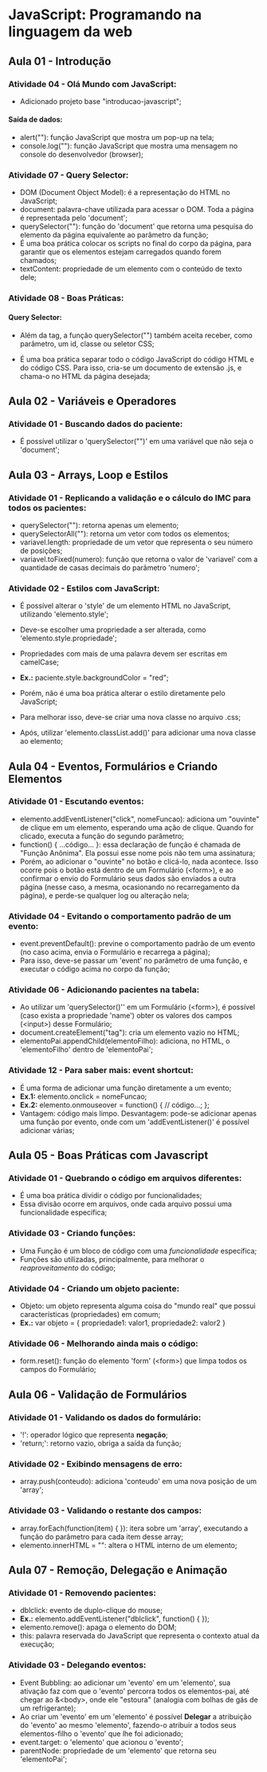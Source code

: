 # JavaScript: Programando na linguagem da web

## Aula 01 - Introdução

### Atividade 04 - Olá Mundo com JavaScript:

- Adicionado projeto base "introducao-javascript";

#### Saída de dados:

- alert(""): função JavaScript que mostra um pop-up na tela;
- console.log(""): função JavaScript que mostra uma mensagem no console do desenvolvedor (browser);

### Atividade 07 - Query Selector:

- DOM (Document Object Model): é a representação do HTML no JavaScript;
- document: palavra-chave utilizada para acessar o DOM. Toda a página é representada pelo 'document';
- querySelector(""): função do 'document' que retorna uma pesquisa do elemento da página equivalente ao parâmetro da função;
- É uma boa prática colocar os scripts no final do corpo da página, para garantir que os elementos estejam carregados quando forem chamados;
- textContent: propriedade de um elemento com o conteúdo de texto dele;

### Atividade 08 - Boas Práticas:

#### Query Selector:

- Além da tag, a função querySelector("") também aceita receber, como parâmetro, um id, classe ou seletor CSS;

- É uma boa prática separar todo o código JavaScript do código HTML e do código CSS. Para isso, cria-se um documento de extensão .js, e chama-o no HTML da página desejada;


## Aula 02 - Variáveis e Operadores

### Atividade 01 - Buscando dados do paciente:

- É possível utilizar o 'querySelector("")' em uma variável que não seja o 'document';


## Aula 03 - Arrays, Loop e Estilos

### Atividade 01 - Replicando a validação e o cálculo do IMC para todos os pacientes:

- querySelector(""): retorna apenas um elemento;
- querySelectorAll(""): retorna um vetor com todos os elementos;
- variavel.length: propriedade de um vetor que representa o seu número de posições;
- variavel.toFixed(numero): função que retorna o valor de 'variavel' com a quantidade de casas decimais do parâmetro 'numero';

### Atividade 02 - Estilos com JavaScript:

- É possível alterar o 'style' de um elemento HTML no JavaScript, utilizando 'elemento.style';
- Deve-se escolher uma propriedade a ser alterada, como 'elemento.style.propriedade';
- Propriedades com mais de uma palavra devem ser escritas em camelCase;
- **Ex.:** paciente.style.backgroundColor = "red";

- Porém, não é uma boa prática alterar o estilo diretamente pelo JavaScript;
- Para melhorar isso, deve-se criar uma nova classe no arquivo .css;
- Após, utilizar 'elemento.classList.add()' para adicionar uma nova classe ao elemento;


## Aula 04 - Eventos, Formulários e Criando Elementos

### Atividade 01 - Escutando eventos:

- elemento.addEventListener("click", nomeFuncao): adiciona um "ouvinte" de clique em um elemento, esperando uma ação de clique. Quando for clicado, executa a função do segundo parâmetro;
- function() { ...código... }: essa declaração de função é chamada de "Função Anônima". Ela possui esse nome pois não tem uma assinatura;
- Porém, ao adicionar o "ouvinte" no botão e clicá-lo, nada acontece. Isso ocorre pois o botão está dentro de um Formulário (&lt;form&gt;), e ao confirmar o envio do Formulário seus dados são enviados a outra página (nesse caso, a mesma, ocasionando no recarregamento da página), e perde-se qualquer log ou alteração nela;

### Atividade 04 - Evitando o comportamento padrão de um evento:

- event.preventDefault(): previne o comportamento padrão de um evento (no caso acima, envia o Formulário e recarrega a página);
- Para isso, deve-se passar um 'event' no parâmetro de uma função, e executar o código acima no corpo da função;

### Atividade 06 - Adicionando pacientes na tabela:

- Ao utilizar um 'querySelector()'' em um Formulário (&lt;form&gt;), é possível (caso exista a propriedade 'name') obter os valores dos campos (&lt;input&gt;) desse Formulário;
- document.createElement("tag"): cria um elemento vazio no HTML;
- elementoPai.appendChild(elementoFilho): adiciona, no HTML, o 'elementoFilho' dentro de 'elementoPai';

### Atividade 12 - Para saber mais: event shortcut:

- É uma forma de adicionar uma função diretamente a um evento;
- **Ex.1:** elemento.onclick = nomeFuncao;
- **Ex.2:** elemento.onmouseover = function() { // código...; };
- Vantagem: código mais limpo. Desvantagem: pode-se adicionar apenas uma função por evento, onde com um 'addEventListener()' é possível adicionar várias;


## Aula 05 - Boas Práticas com Javascript

### Atividade 01 - Quebrando o código em arquivos diferentes:

- É uma boa prática dividir o código por funcionalidades;
- Essa divisão ocorre em arquivos, onde cada arquivo possui uma funcionalidade específica;

### Atividade 03 - Criando funções:

- Uma Função é um bloco de código com uma *funcionalidade* específica;
- Funções são utilizadas, principalmente, para melhorar o *reaproveitamento* do código;

### Atividade 04 - Criando um objeto paciente:

- Objeto: um objeto representa alguma coisa do "mundo real" que possui características (propriedades) em comum;
- **Ex.:** var objeto = { propriedade1: valor1, propriedade2: valor2 }

### Atividade 06 - Melhorando ainda mais o código:

- form.reset(): função do elemento 'form' (&lt;form&gt;) que limpa todos os campos do Formulário;


## Aula 06 - Validação de Formulários

### Atividade 01 - Validando os dados do formulário:

- '!': operador lógico que representa **negação**;
- 'return;': retorno vazio, obriga a saída da função;

### Atividade 02 - Exibindo mensagens de erro:

- array.push(conteudo): adiciona 'conteudo' em uma nova posição de um 'array';

### Atividade 03 - Validando o restante dos campos:

- array.forEach(function(item) { }): itera sobre um 'array', executando a função do parâmetro para cada item desse array;
- elemento.innerHTML = "": altera o HTML interno de um elemento;


## Aula 07 - Remoção, Delegação e Animação

### Atividade 01 - Removendo pacientes:

- dblclick: evento de duplo-clique do mouse;
- **Ex.:** elemento.addEventListener("dblclick", function() { });
- elemento.remove(): apaga o elemento do DOM;
- this: palavra reservada do JavaScript que representa o contexto atual da execução;

### Atividade 03 - Delegando eventos:

- Event Bubbling: ao adicionar um 'evento' em um 'elemento', sua ativação faz com que o 'evento' percorra todos os elementos-pai, até chegar ao &&lt;body&gt;, onde ele "estoura" (analogia com bolhas de gás de um refrigerante);
- Ao criar um 'evento' em um 'elemento' é possível **Delegar** a atribuição do 'evento' ao mesmo 'elemento', fazendo-o atribuir a todos seus elementos-filho o 'evento' que lhe foi adicionado;
- event.target: o 'elemento' que acionou o 'evento';
- parentNode: propriedade de um 'elemento' que retorna seu 'elementoPai';
